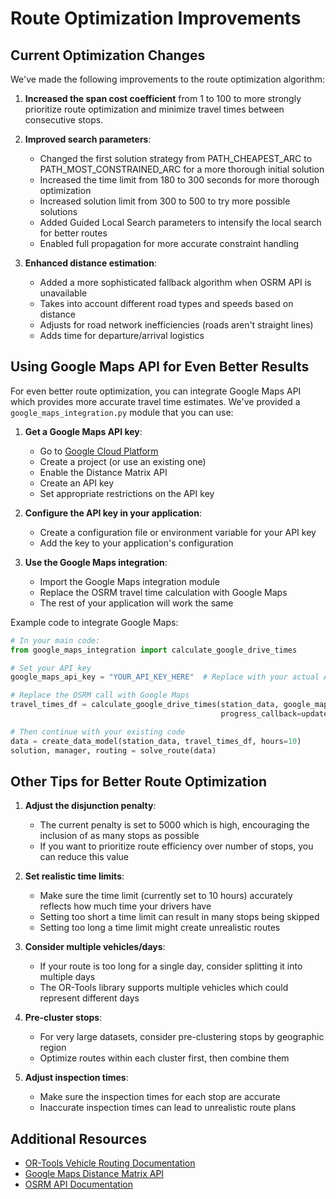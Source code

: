 # Route Optimization Improvements

## Current Optimization Changes

We've made the following improvements to the route optimization algorithm:

1. **Increased the span cost coefficient** from 1 to 100 to more strongly prioritize route optimization and minimize travel times between consecutive stops.

2. **Improved search parameters**:
   - Changed the first solution strategy from PATH_CHEAPEST_ARC to PATH_MOST_CONSTRAINED_ARC for a more thorough initial solution
   - Increased the time limit from 180 to 300 seconds for more thorough optimization
   - Increased solution limit from 300 to 500 to try more possible solutions
   - Added Guided Local Search parameters to intensify the local search for better routes
   - Enabled full propagation for more accurate constraint handling

3. **Enhanced distance estimation**:
   - Added a more sophisticated fallback algorithm when OSRM API is unavailable
   - Takes into account different road types and speeds based on distance
   - Adjusts for road network inefficiencies (roads aren't straight lines)
   - Adds time for departure/arrival logistics

## Using Google Maps API for Even Better Results

For even better route optimization, you can integrate Google Maps API which provides more accurate travel time estimates. We've provided a `google_maps_integration.py` module that you can use:

1. **Get a Google Maps API key**:
   - Go to [Google Cloud Platform](https://console.cloud.google.com/)
   - Create a project (or use an existing one)
   - Enable the Distance Matrix API
   - Create an API key
   - Set appropriate restrictions on the API key

2. **Configure the API key in your application**:
   - Create a configuration file or environment variable for your API key
   - Add the key to your application's configuration

3. **Use the Google Maps integration**:
   - Import the Google Maps integration module
   - Replace the OSRM travel time calculation with Google Maps
   - The rest of your application will work the same

Example code to integrate Google Maps:

```python
# In your main code:
from google_maps_integration import calculate_google_drive_times

# Set your API key
google_maps_api_key = "YOUR_API_KEY_HERE"  # Replace with your actual API key

# Replace the OSRM call with Google Maps
travel_times_df = calculate_google_drive_times(station_data, google_maps_api_key, 
                                               progress_callback=update_progress)

# Then continue with your existing code
data = create_data_model(station_data, travel_times_df, hours=10)
solution, manager, routing = solve_route(data)
```

## Other Tips for Better Route Optimization

1. **Adjust the disjunction penalty**:
   - The current penalty is set to 5000 which is high, encouraging the inclusion of as many stops as possible
   - If you want to prioritize route efficiency over number of stops, you can reduce this value

2. **Set realistic time limits**:
   - Make sure the time limit (currently set to 10 hours) accurately reflects how much time your drivers have
   - Setting too short a time limit can result in many stops being skipped
   - Setting too long a time limit might create unrealistic routes

3. **Consider multiple vehicles/days**:
   - If your route is too long for a single day, consider splitting it into multiple days
   - The OR-Tools library supports multiple vehicles which could represent different days

4. **Pre-cluster stops**:
   - For very large datasets, consider pre-clustering stops by geographic region
   - Optimize routes within each cluster first, then combine them

5. **Adjust inspection times**:
   - Make sure the inspection times for each stop are accurate
   - Inaccurate inspection times can lead to unrealistic route plans

## Additional Resources

- [OR-Tools Vehicle Routing Documentation](https://developers.google.com/optimization/routing)
- [Google Maps Distance Matrix API](https://developers.google.com/maps/documentation/distance-matrix/overview)
- [OSRM API Documentation](http://project-osrm.org/docs/v5.5.1/api/#general-options)
